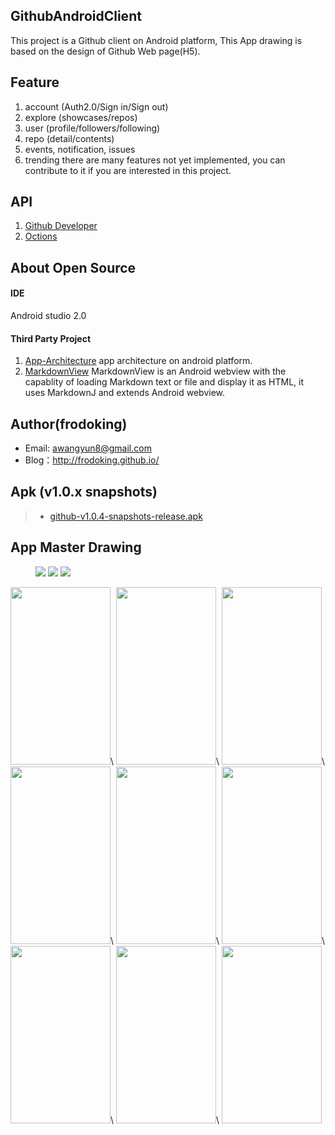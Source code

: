 ## GithubAndroidClient 

This project is a Github client on Android platform, This App drawing  is based on the design of Github Web page(H5).

## Feature
1. account (Auth2.0/Sign in/Sign out)
2. explore (showcases/repos)
3. user (profile/followers/following)
4. repo (detail/contents)
5. events, notification, issues
6. trending
there are many features not yet implemented, you can contribute to it if you are interested in this project.

## API
1. [Github Developer](https://developer.github.com/v3/)
2. [Octions](https://octicons.github.com/)
 
## About Open Source
#### IDE
Android studio 2.0

#### Third Party Project
1. [App-Architecture](https://github.com/frodoking/App-Architecture.git)
    app architecture on android platform.
2. [MarkdownView](https://github.com/falnatsheh/MarkdownView)
    MarkdownView is an Android webview with the capablity of loading Markdown text or file and display it as HTML, it uses MarkdownJ and extends Android webview.

## Author(frodoking)
* Email: awangyun8@gmail.com
* Blog：http://frodoking.github.io/

## Apk (v1.0.x snapshots)
> * [github-v1.0.4-snapshots-release.apk](https://github.com/frodoking/GithubAndroidClient/releases/download/v1.0/github-v1.0.4-snapshots-release.apk) 

## App Master Drawing
<figure class="half">
 <img  src="http://frodoking.github.io/img/github-client/github-home.png"/>
 <img  src="http://frodoking.github.io/img/github-client/github-drawer.png"/>
 <img  src="http://frodoking.github.io/img/github-client/github-profile.png"/>
</figure>
<img  src="http://frodoking.github.io/img/github-client/github-notifications.png" width="160" height="284">\
<img  src="http://frodoking.github.io/img/github-client/github-issues.png" width="160" height="284">\
<img  src="http://frodoking.github.io/img/github-client/github-events.png" width="160" height="284">\
<img  src="http://frodoking.github.io/img/github-client/github-explore.png" width="160" height="284">\
<img  src="http://frodoking.github.io/img/github-client/github-showcases.png" width="160" height="284">\
<img  src="http://frodoking.github.io/img/github-client/github-repo.png" width="160" height="284">\
<img  src="http://frodoking.github.io/img/github-client/github-repo-issues.png" width="160" height="284">\
<img  src="http://frodoking.github.io/img/github-client/github-repo-pulse.png" width="160" height="284">\
<img  src="http://frodoking.github.io/img/github-client/github-repo-contents.png" width="160" height="284">
